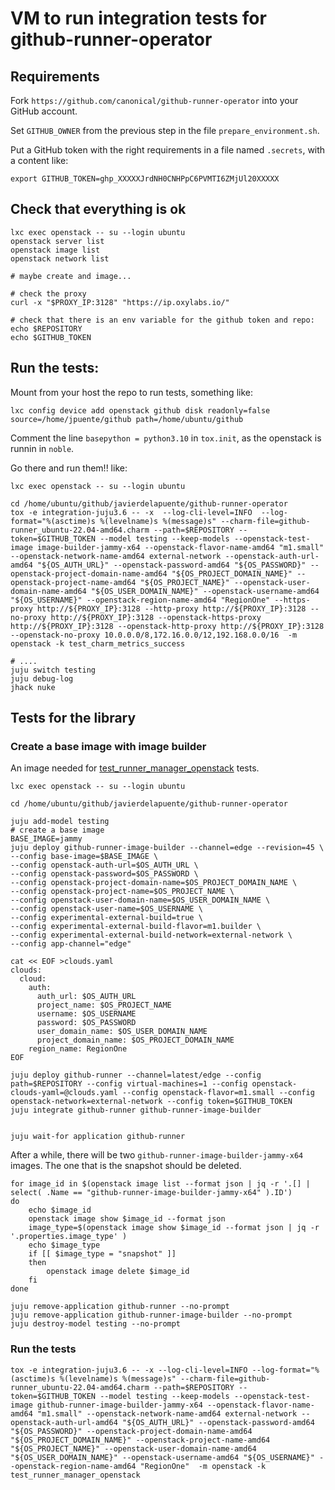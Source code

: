 # VM to run integration tests for github-runner-operator

## Requirements

Fork `https://github.com/canonical/github-runner-operator` into your GitHub account.

Set `GITHUB_OWNER` from the previous step in the file `prepare_environment.sh`.

Put a GitHub token with the right requirements in a file named `.secrets`, with a content like:
```
export GITHUB_TOKEN=ghp_XXXXXJrdNH0CNHPpC6PVMTI6ZMjUl20XXXXX
```

## Check that everything is ok

```
lxc exec openstack -- su --login ubuntu
openstack server list
openstack image list
openstack network list

# maybe create and image...

# check the proxy
curl -x "$PROXY_IP:3128" "https://ip.oxylabs.io/"

# check that there is an env variable for the github token and repo:
echo $REPOSITORY
echo $GITHUB_TOKEN

```

## Run the tests:

Mount from your host the repo to run tests, something like:
```
lxc config device add openstack github disk readonly=false source=/home/jpuente/github path=/home/ubuntu/github
```

Comment the line `basepython = python3.10` in `tox.init`, as the openstack is runnin in `noble`.

Go there and run them!! like:

```
lxc exec openstack -- su --login ubuntu

cd /home/ubuntu/github/javierdelapuente/github-runner-operator
tox -e integration-juju3.6 -- -x  --log-cli-level=INFO  --log-format="%(asctime)s %(levelname)s %(message)s" --charm-file=github-runner_ubuntu-22.04-amd64.charm --path=$REPOSITORY --token=$GITHUB_TOKEN --model testing --keep-models --openstack-test-image image-builder-jammy-x64 --openstack-flavor-name-amd64 "m1.small" --openstack-network-name-amd64 external-network --openstack-auth-url-amd64 "${OS_AUTH_URL}" --openstack-password-amd64 "${OS_PASSWORD}" --openstack-project-domain-name-amd64 "${OS_PROJECT_DOMAIN_NAME}" --openstack-project-name-amd64 "${OS_PROJECT_NAME}" --openstack-user-domain-name-amd64 "${OS_USER_DOMAIN_NAME}" --openstack-username-amd64 "${OS_USERNAME}" --openstack-region-name-amd64 "RegionOne" --https-proxy http://${PROXY_IP}:3128 --http-proxy http://${PROXY_IP}:3128 --no-proxy http://${PROXY_IP}:3128 --openstack-https-proxy http://${PROXY_IP}:3128 --openstack-http-proxy http://${PROXY_IP}:3128  --openstack-no-proxy 10.0.0.0/8,172.16.0.0/12,192.168.0.0/16  -m openstack -k test_charm_metrics_success

# ....
juju switch testing
juju debug-log
jhack nuke
```


## Tests for the library

### Create a base image with image builder

An image needed for [test_runner_manager_openstack](https://github.com/canonical/github-runner-operator/blob/main/tests/integration/test_runner_manager_openstack.py) tests.

```
lxc exec openstack -- su --login ubuntu
```

```
cd /home/ubuntu/github/javierdelapuente/github-runner-operator

juju add-model testing
# create a base image
BASE_IMAGE=jammy
juju deploy github-runner-image-builder --channel=edge --revision=45 \
--config base-image=$BASE_IMAGE \
--config openstack-auth-url=$OS_AUTH_URL \
--config openstack-password=$OS_PASSWORD \
--config openstack-project-domain-name=$OS_PROJECT_DOMAIN_NAME \
--config openstack-project-name=$OS_PROJECT_NAME \
--config openstack-user-domain-name=$OS_USER_DOMAIN_NAME \
--config openstack-user-name=$OS_USERNAME \
--config experimental-external-build=true \
--config experimental-external-build-flavor=m1.builder \
--config experimental-external-build-network=external-network \
--config app-channel="edge"

cat << EOF >clouds.yaml
clouds:
  cloud:
    auth:
      auth_url: $OS_AUTH_URL
      project_name: $OS_PROJECT_NAME
      username: $OS_USERNAME
      password: $OS_PASSWORD
      user_domain_name: $OS_USER_DOMAIN_NAME
      project_domain_name: $OS_PROJECT_DOMAIN_NAME
    region_name: RegionOne
EOF

juju deploy github-runner --channel=latest/edge --config path=$REPOSITORY --config virtual-machines=1 --config openstack-clouds-yaml=@clouds.yaml --config openstack-flavor=m1.small --config openstack-network=external-network --config token=$GITHUB_TOKEN
juju integrate github-runner github-runner-image-builder


juju wait-for application github-runner
```

After a while, there will be two `github-runner-image-builder-jammy-x64` images. The one that is the snapshot should be deleted. 
```
for image_id in $(openstack image list --format json | jq -r '.[] | select( .Name == "github-runner-image-builder-jammy-x64" ).ID')
do
	echo $image_id
	openstack image show $image_id --format json
	image_type=$(openstack image show $image_id --format json | jq -r '.properties.image_type' )
	echo $image_type
	if [[ $image_type = "snapshot" ]]
	then
	    openstack image delete $image_id
	fi
done

juju remove-application github-runner --no-prompt
juju remove-application github-runner-image-builder --no-prompt
juju destroy-model testing --no-prompt
```



### Run the tests

```
tox -e integration-juju3.6 -- -x --log-cli-level=INFO --log-format="%(asctime)s %(levelname)s %(message)s" --charm-file=github-runner_ubuntu-22.04-amd64.charm --path=$REPOSITORY --token=$GITHUB_TOKEN --model testing --keep-models --openstack-test-image github-runner-image-builder-jammy-x64 --openstack-flavor-name-amd64 "m1.small" --openstack-network-name-amd64 external-network --openstack-auth-url-amd64 "${OS_AUTH_URL}" --openstack-password-amd64 "${OS_PASSWORD}" --openstack-project-domain-name-amd64 "${OS_PROJECT_DOMAIN_NAME}" --openstack-project-name-amd64 "${OS_PROJECT_NAME}" --openstack-user-domain-name-amd64 "${OS_USER_DOMAIN_NAME}" --openstack-username-amd64 "${OS_USERNAME}" --openstack-region-name-amd64 "RegionOne"  -m openstack -k test_runner_manager_openstack
```